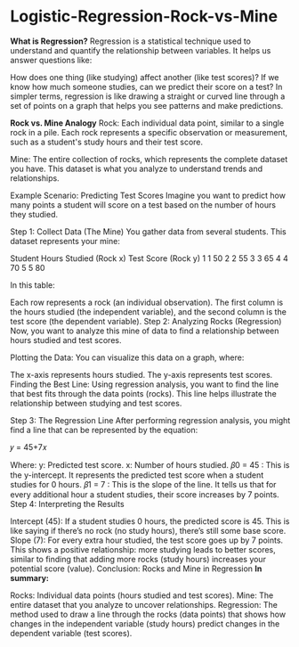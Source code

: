 # Logistic-Regression-Rock-vs-Mine
**What is Regression?**
Regression is a statistical technique used to understand and quantify the relationship between variables. It helps us answer questions like:

How does one thing (like studying) affect another (like test scores)?
If we know how much someone studies, can we predict their score on a test?
In simpler terms, regression is like drawing a straight or curved line through a set of points on a graph that helps you see patterns and make predictions.

**Rock vs. Mine Analogy**
Rock: Each individual data point, similar to a single rock in a pile. Each rock represents a specific observation or measurement, such as a student's study hours and their test score.

Mine: The entire collection of rocks, which represents the complete dataset you have. This dataset is what you analyze to understand trends and relationships.

Example Scenario: Predicting Test Scores
Imagine you want to predict how many points a student will score on a test based on the number of hours they studied.

Step 1: Collect Data (The Mine)
You gather data from several students. This dataset represents your mine:

Student	Hours Studied (Rock x)	Test Score (Rock y)
1	      1	                      50
2	      2	                      55
3	      3	                      65
4	      4	                      70
5	      5	                      80

In this table:

Each row represents a rock (an individual observation).
The first column is the hours studied (the independent variable), and the second column is the test score (the dependent variable).
Step 2: Analyzing Rocks (Regression)
Now, you want to analyze this mine of data to find a relationship between hours studied and test scores.

Plotting the Data: You can visualize this data on a graph, where:

The x-axis represents hours studied.
The y-axis represents test scores.
Finding the Best Line: Using regression analysis, you want to find the line that best fits through the data points (rocks). This line helps illustrate the relationship between studying and test scores.

Step 3: The Regression Line
After performing regression analysis, you might find a line that can be represented by the equation:

𝑦 = 45+7𝑥

Where:
y: Predicted test score.
x: Number of hours studied.
𝛽0 = 45 : This is the y-intercept. It represents the predicted test score when a student studies for 0 hours.
𝛽1 = 7 : This is the slope of the line. It tells us that for every additional hour a student studies, their score increases by 7 points.
Step 4: Interpreting the Results

Intercept (45): If a student studies 0 hours, the predicted score is 45. This is like saying if there’s no rock (no study hours), there’s still some base score.
Slope (7): For every extra hour studied, the test score goes up by 7 points. This shows a positive relationship: more studying leads to better scores, similar to finding that adding more rocks (study hours) increases your potential score (value).
Conclusion: Rocks and Mine in Regression
**In summary:**

Rocks: Individual data points (hours studied and test scores).
Mine: The entire dataset that you analyze to uncover relationships.
Regression: The method used to draw a line through the rocks (data points) that shows how changes in the independent variable (study hours) predict changes in the dependent variable (test scores).
